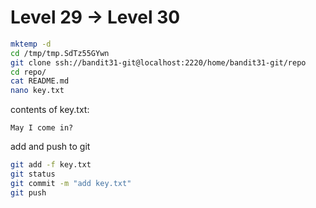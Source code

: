 # Level 29 -> Level 30  

```bash
mktemp -d
cd /tmp/tmp.SdTz55GYwn
git clone ssh://bandit31-git@localhost:2220/home/bandit31-git/repo
cd repo/
cat README.md
nano key.txt
```

contents of key.txt:

```
May I come in?
```

add and push to git

```bash
git add -f key.txt
git status
git commit -m "add key.txt"
git push
```


